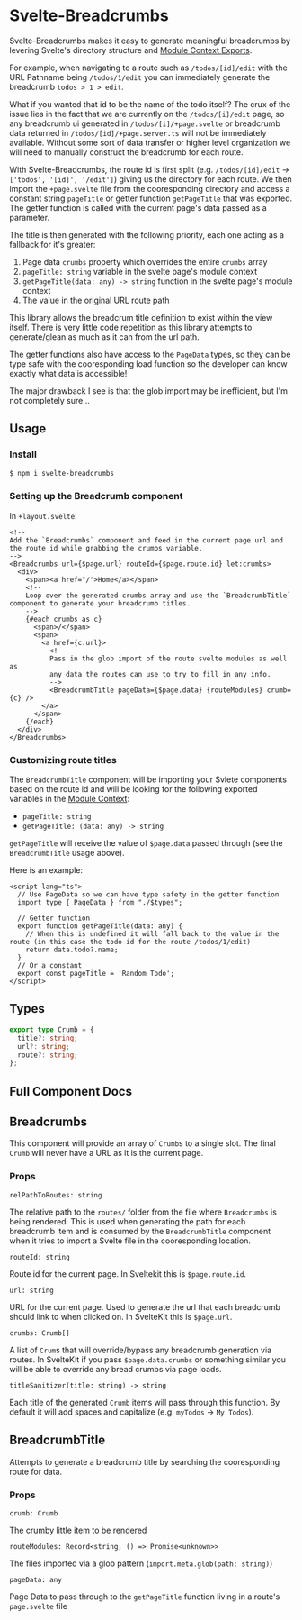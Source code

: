 # Svelte-Breadcrumbs

Svelte-Breadcrumbs makes it easy to generate meaningful breadcrumbs by levering Svelte's directory structure and [Module Context Exports](https://learn.svelte.dev/tutorial/module-exports).

For example, when navigating to a route such as `/todos/[id]/edit` with the URL Pathname being `/todos/1/edit` you can immediately generate the breadcrumb `todos > 1 > edit`.

What if you wanted that id to be the name of the todo itself? The crux of the issue lies in the fact that we are currently on the `/todos/[i]/edit` page, so any breadcrumb ui generated in `/todos/[i]/+page.svelte` or breadcrumb data returned in `/todos/[id]/+page.server.ts` will not be immediately available. Without some sort of data transfer or higher level organization we will need to manually construct the breadcrumb for each route.

With Svelte-Breadcrumbs, the route id is first split (e.g. `/todos/[id]/edit` -> `['todos', '[id]', '/edit']`) giving us the directory for each route. We then import the `+page.svelte` file from the cooresponding directory and access a constant string `pageTitle` or getter function `getPageTitle` that was exported. The getter function is called with the current page's data passed as a parameter.

The title is then generated with the following priority, each one acting as a fallback for it's greater:

1. Page data `crumbs` property which overrides the entire `crumbs` array
2. `pageTitle: string` variable in the svelte page's module context
3. `getPageTitle(data: any) -> string` function in the svelte page's module context
4. The value in the original URL route path

This library allows the breadcrum title definition to exist within the view itself. There is very little code repetition as this library attempts to generate/glean as much as it can from the url path.

The getter functions also have access to the `PageData` types, so they can be type safe with the cooresponding load function so the developer can know exactly what data is accessible!

The major drawback I see is that the glob import may be inefficient, but I'm not completely sure...

## Usage

### Install

```bash
$ npm i svelte-breadcrumbs
```

### Setting up the Breadcrumb component

In `+layout.svelte`:

```svelte
<!--
Add the `Breadcrumbs` component and feed in the current page url and the route id while grabbing the crumbs variable.
-->
<Breadcrumbs url={$page.url} routeId={$page.route.id} let:crumbs>
  <div>
    <span><a href="/">Home</a></span>
    <!--
    Loop over the generated crumbs array and use the `BreadcrumbTitle` component to generate your breadcrumb titles.
    -->
    {#each crumbs as c}
      <span>/</span>
      <span>
        <a href={c.url}>
          <!--
          Pass in the glob import of the route svelte modules as well as
          any data the routes can use to try to fill in any info.
          -->
          <BreadcrumbTitle pageData={$page.data} {routeModules} crumb={c} />
        </a>
      </span>
    {/each}
  </div>
</Breadcrumbs>
```

### Customizing route titles

The `BreadcrumbTitle` component will be importing your Svlete components based on the route id and will be looking for the following exported variables in the [Module Context](https://learn.svelte.dev/tutorial/module-exports):

- `pageTitle: string`
- `getPageTitle: (data: any) -> string`

`getPageTitle` will receive the value of `$page.data` passed through (see the `BreadcrumbTitle` usage above).

Here is an example:

```svelte
<script lang="ts">
  // Use PageData so we can have type safety in the getter function
  import type { PageData } from "./$types";

  // Getter function
  export function getPageTitle(data: any) {
    // When this is undefined it will fall back to the value in the route (in this case the todo id for the route /todos/1/edit)
    return data.todo?.name;
  }
  // Or a constant
  export const pageTitle = 'Random Todo';
</script>
```

## Types

```ts
export type Crumb = {
  title?: string;
  url?: string;
  route?: string;
};
```

## Full Component Docs

## Breadcrumbs

This component will provide an array of `Crumb`s to a single slot. The final `Crumb` will never have a URL as it is the current page.

### Props

`relPathToRoutes: string`

The relative path to the `routes/` folder from the file where `Breadcrumbs` is being rendered. This is used when generating the path for each breadcrumb item and is consumed by the `BreadcrumbTitle` component when it tries to import a Svelte file in the cooresponding location.

`routeId: string`

Route id for the current page. In Sveltekit this is `$page.route.id`.

`url: string`

URL for the current page. Used to generate the url that each breadcrumb should link to when clicked on. In SvelteKit this is `$page.url`.

`crumbs: Crumb[]`

A list of `Crum`s that will override/bypass any breadcrumb generation via routes. In SvelteKit if you pass `$page.data.crumbs` or something similar you will be able to override any bread crumbs via page loads.

`titleSanitizer(title: string) -> string`

Each title of the generated `Crumb` items will pass through this function. By default it will add spaces and capitalize (e.g. `myTodos` -> `My Todos`).

## BreadcrumbTitle

Attempts to generate a breadcrumb title by searching the cooresponding route for data.

### Props

`crumb: Crumb`

The crumby little item to be rendered

`routeModules: Record<string, () => Promise<unknown>>`

The files imported via a glob pattern (`import.meta.glob(path: string)`)

`pageData: any`

Page Data to pass through to the `getPageTitle` function living in a route's `page.svelte` file
